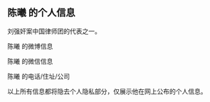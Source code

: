 ##  陈曦 的个人信息

刘强奸案中国律师团的代表之一。



陈曦 的微博信息



陈曦 的微信信息



陈曦 的电话/住址/公司



以上所有信息都将隐去个人隐私部分，仅展示他在网上公布的个人信息。